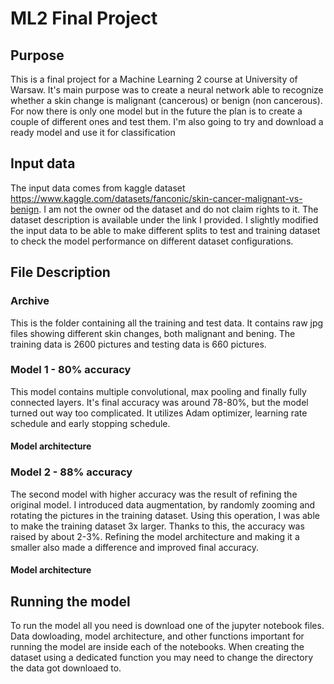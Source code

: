 # ML2 Final Project

## Purpose
This is a final project for a Machine Learning 2 course at University of Warsaw. It's main purpose was to create a neural network able to recognize whether a skin change is malignant (cancerous) or benign (non cancerous).
For now there is only one model but in the future the plan is to create a couple of different ones and test them. I'm also going to try and download a ready model and use it for classification

## Input data
The input data comes from kaggle dataset https://www.kaggle.com/datasets/fanconic/skin-cancer-malignant-vs-benign. I am not the owner od the dataset and do not claim rights to it. The dataset description is available under the link I provided. I slightly modified the input data to be able to make different splits to test and training dataset to check the model performance on different dataset configurations. 

## File Description

### Archive

This is the folder containing all the training and test data. It contains raw jpg files showing different skin changes, both malignant and bening. The training data is 2600 pictures and testing data is 660 pictures. 

### Model 1 - 80% accuracy

This model contains multiple convolutional, max pooling and finally fully connected layers. It's final accuracy was around 78-80%, but the model turned out way too complicated. It utilizes Adam optimizer, learning rate schedule and early stopping schedule. 

#### Model architecture

### Model 2 - 88% accuracy

The second model with higher accuracy was the result of refining the original model. I introduced data augmentation, by randomly zooming and rotating the pictures in the training dataset. Using this operation, I was able to make the training dataset 3x larger. Thanks to this, the accuracy was raised by about 2-3%. Refining the model architecture and making it a smaller also made a difference and improved final accuracy. 

#### Model architecture 

## Running the model

To run the model all you need is download one of the jupyter notebook files. Data dowloading, model architecture, and other functions important for running the model are inside each of the notebooks. When creating the dataset using a dedicated function you may need to change the directory the data got downloaed to. 



